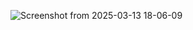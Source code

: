 ![Screenshot from 2025-03-13 18-06-09](https://github.com/user-attachments/assets/ec8304f3-8626-486b-87c8-98d7cf29b99c)
